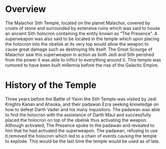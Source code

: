 # Overview

The Malachor Sith Temple, located on the planet Malachor, covered by crusts of stone and surrounded by extensive ruins which was said to house an ancient Sith holocron containing the entity known as “The Presence”.
A superweapon was also said to be located in the temple which upon placing the holocron into the obelisk at its very top would allow the weapon to cause great damage such as destroying life itself.
The Great Scourge of Malachor saw this superweapon in action as both Jedi and Sith perished from the power it was able to inflict to everything around it.
This temple was rumored to have been built millennia before the rise of the Galactic Empire.

# History of the Temple

Three years before the Battle of Yavin the Sith Temple was visited by Jedi Knights Kanan and Ahsoka, and their padawan Ezra seeking knowledge on how to defeat Darth Vader and his many inquisitors.
The padawan was able to find the holocron with the assistance of Darth Maul and successfully placed the holocron on top of the obelisk thus activating the weapon.
Although activated, The Presence spoke to the padawan and revealed to him that he had activated the superweapon.
The padawan, refusing to use it,removed the holocron which led to a chain of events causing the temple to explode.
This would be the last time the temple would be used as of  late.
